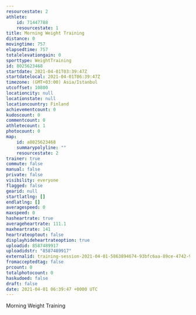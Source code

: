 ```yaml
---
resourcestate: 2
athlete:
    id: 71447788
    resourcestate: 1
title: Morning Weight Training
distance: 0
movingtime: 757
elapsedtime: 757
totalelevationgain: 0
sporttype: WeightTraining
id: 8025623468
startdate: 2021-04-01T03:39:47Z
startdatelocal: 2021-04-01T06:39:47Z
timezone: (GMT+03:00) Asia/Istanbul
utcoffset: 10800
locationcity: null
locationstate: null
locationcountry: Finland
achievementcount: 0
kudoscount: 0
commentcount: 0
athletecount: 1
photocount: 0
map:
    id: a8025623468
    summarypolyline: ""
    resourcestate: 2
trainer: true
commute: false
manual: false
private: false
visibility: everyone
flagged: false
gearid: null
startlatlng: []
endlatlng: []
averagespeed: 0
maxspeed: 0
hasheartrate: true
averageheartrate: 111.1
maxheartrate: 141
heartrateoptout: false
displayhideheartrateoption: true
uploadid: 8587489917
uploadidstr: "8587489917"
externalid: training-session-2021-04-01-5863894674-93bfc6aa-89ce-4742-98ef-93a78a6397e8.fit
fromacceptedtag: false
prcount: 0
totalphotocount: 0
haskudoed: false
draft: false
date: 2021-04-01 06:39:47 +0000 UTC
---
```

Morning Weight Training